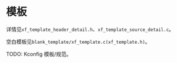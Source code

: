 # 模板

详情见`xf_template_header_detail.h`、`xf_template_source_detail.c`。

空白模板见`blank_template/xf_template.c(xf_template.h)`。

TODO: Kconfig 模板/规范。
